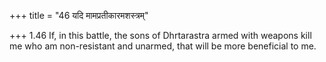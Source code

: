 +++
title = "46 यदि मामप्रतीकारमशस्त्रम्"

+++
1.46 If, in this battle, the sons of Dhrtarastra armed with weapons kill
me who am non-resistant and unarmed, that will be more beneficial to me.
